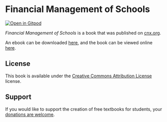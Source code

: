 # Financial Management of Schools

[![Open in Gitpod](https://gitpod.io/button/open-in-gitpod.svg)](https://gitpod.io/from-referrer/)

_Financial Management of Schools_ is a book that was published on [cnx.org](https://cnx.org/).

An ebook can be downloaded [here](https://github.com/cnx-user-books/cnxbook-financial-management-of-schools/releases/latest), and the book can be viewed online [here](https://github.com/cnx-user-books/cnxbook-financial-management-of-schools/releases/latest).

## License
This book is available under the [Creative Commons Attribution License](./LICENSE) license.

## Support
If you would like to support the creation of free textbooks for students, your [donations are welcome](https://riceconnect.rice.edu/donation/support-openstax-banner).
